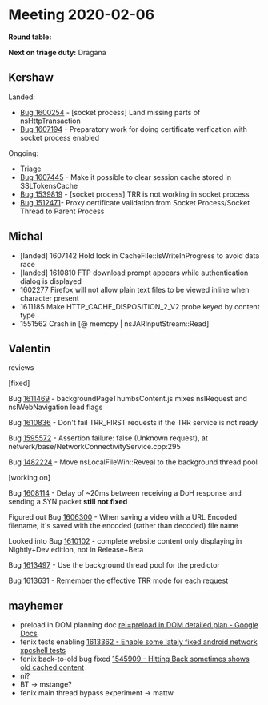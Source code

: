 # Meeting 2020-02-06
**Round table:**

**Next on triage duty:**
Dragana
## Kershaw

Landed:

- [Bug 1600254](https://bugzilla.mozilla.org/show_bug.cgi?id=1600254) - [socket process] Land missing parts of nsHttpTransaction
- [Bug 1607194](https://bugzilla.mozilla.org/show_bug.cgi?id=1607194) - Preparatory work for doing certificate verfication with socket process enabled

Ongoing:

- Triage
- [Bug 1607445](https://bugzilla.mozilla.org/show_bug.cgi?id=1607445) - Make it possible to clear session cache stored in SSLTokensCache
- [Bug 1539819](https://bugzilla.mozilla.org/show_bug.cgi?id=1539819) - [socket process] TRR is not working in socket process
- [Bug 1512471](https://bugzilla.mozilla.org/show_bug.cgi?id=1512471)- Proxy certificate validation from Socket Process/Socket Thread to Parent Process

## Michal

- [landed] 1607142 Hold lock in CacheFile::IsWriteInProgress to avoid data race
- [landed] 1610810 FTP download prompt appears while authentication dialog is displayed
- 1602277 Firefox will not allow plain text files to be viewed inline when character present
- 1611185 Make HTTP_CACHE_DISPOSITION_2_V2 probe keyed by content type
- 1551562 Crash in [@ memcpy | nsJARInputStream::Read]

## Valentin

reviews

[fixed]

Bug [1611469](https://bugzil.la/1611469) - backgroundPageThumbsContent.js mixes nsIRequest and nsIWebNavigation load flags

Bug [1610836](https://bugzil.la/1610836) - Don't fail TRR_FIRST requests if the TRR service is not ready

Bug [1595572](https://bugzil.la/1595572) - Assertion failure: false (Unknown request), at netwerk/base/NetworkConnectivityService.cpp:295

Bug [1482224](https://bugzil.la/1482224) - Move nsLocalFileWin::Reveal to the background thread pool

[working on]

Bug [1608114](https://bugzil.la/1608114) - Delay of ~20ms between receiving a DoH response and sending a SYN packet **still not fixed**

Figured out Bug [1606300](https://bugzil.la/1606300) - When saving a video with a URL Encoded filename, it's saved with the encoded (rather than decoded) file name

Looked into Bug [1610102](https://bugzil.la/1610102) - complete website content only displaying in Nightly+Dev edition, not in Release+Beta

Bug [1613497](https://bugzil.la/1613497) - Use the background thread pool for the predictor

Bug [1613631](https://bugzil.la/1613631) - Remember the effective TRR mode for each request

## mayhemer

* preload in DOM planning doc [rel=preload in DOM detailed plan - Google Docs](https://docs.google.com/document/d/1oH9-zfrnbw08BndhHUfR7MmEKDcIUqhjUpTYAdYq1Pg/edit#)
* fenix tests enabling [1613362 - Enable some lately fixed android network xpcshell tests](https://bugzilla.mozilla.org/show_bug.cgi?id=1613362)
* fenix back-to-old bug fixed [1545909 - Hitting Back sometimes shows old cached content](https://bugzilla.mozilla.org/show_bug.cgi?id=1545909)
* ni?
* BT -> mstange?
* fenix main thread bypass experiment -> mattw

